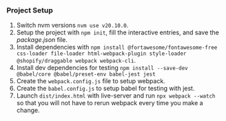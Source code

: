 ### Project Setup
1. Switch nvm versions `nvm use v20.10.0`. 
2. Setup the project with `npm init`, fill the interactive entries, and save the *package.json* file.
3. Install dependencies with `npm install @fortawesome/fontawesome-free css-loader file-loader html-webpack-plugin style-loader @shopify/draggable webpack webpack-cli`.
4. Install dev dependencies for testing `npm install --save-dev @babel/core @babel/preset-env babel-jest jest`
5. Create the `webpack.config.js` file to setup webpack.
6. Create the `babel.config.js` to setup babel for testing with jest.
7. Launch `dist/index.html` with live-server and run `npx webpack --watch` so that you will not have to rerun webpack every time you make a change.

